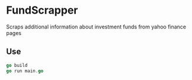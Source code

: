 # FundScrapper
Scraps additional information about investment funds from yahoo finance pages

## Use
```go
go build
go run main.go
```